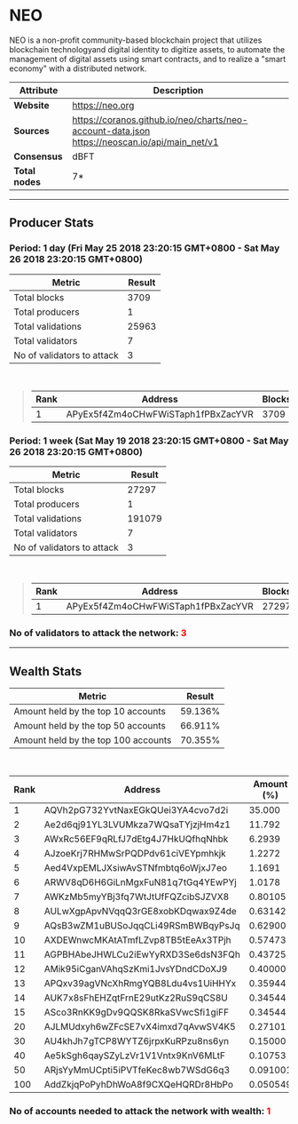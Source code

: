 # NEO
NEO is a non-profit community-based blockchain project that utilizes blockchain technologyand digital identity to digitize assets, to automate the management of digital assets using smart contracts, and to realize a "smart economy" with a distributed network.<br/>

|Attribute|Description|
|---|---|
|**Website**|https://neo.org|
|**Sources**|https://coranos.github.io/neo/charts/neo-account-data.json<br/>https://neoscan.io/api/main_net/v1|
|**Consensus**|dBFT|
|**Total nodes**|7*|

---
## Producer Stats
### Period: 1 day (Fri May 25 2018 23:20:15 GMT+0800 - Sat May 26 2018 23:20:15 GMT+0800)

|Metric|Result|
|---|---|
|Total blocks|3709|
|Total producers|1|
|Total validations|25963|
|Total validators|7|
|No of validators to attack|3|

<br/>

> |Rank|Address|Blocks|
> |---|---|---|
> |1|APyEx5f4Zm4oCHwFWiSTaph1fPBxZacYVR|3709|

### Period: 1 week (Sat May 19 2018 23:20:15 GMT+0800 - Sat May 26 2018 23:20:15 GMT+0800)

|Metric|Result|
|---|---|
|Total blocks|27297|
|Total producers|1|
|Total validations|191079|
|Total validators|7|
|No of validators to attack|3|

<br/>

> |Rank|Address|Blocks|
> |---|---|---|
> |1|APyEx5f4Zm4oCHwFWiSTaph1fPBxZacYVR|27297|

### **No of validators to attack the network: <span style="color:red">3</span>**

---
## Wealth Stats

|Metric|Result|
|---|---|
|Amount held by the top 10 accounts|59.136%|
|Amount held by the top 50 accounts|66.911%|
|Amount held by the top 100 accounts|70.355%|

<br/>

|Rank|Address|Amount (%)|
|---|---|---|
|1|AQVh2pG732YvtNaxEGkQUei3YA4cvo7d2i|35.000|
|2|Ae2d6qj91YL3LVUMkza7WQsaTYjzjHm4z1|11.792|
|3|AWxRc56EF9qRLfJ7dEtg4J7HkUQfhqNhbk|6.2939|
|4|AJzoeKrj7RHMwSrPQDPdv61ciVEYpmhkjk|1.2272|
|5|Aed4VxpEMLJXsiwAvSTNfmbtq6oWjxJ7eo|1.1691|
|6|ARWV8qD6H6GiLnMgxFuN81q7tGq4YEwPYj|1.0178|
|7|AWKzMb5myYBj3fq7WtJtUfFQZcibSJZVX8|0.80105|
|8|AULwXgpApvNVqqQ3rGE8xobKDqwax9Z4de|0.63142|
|9|AQsB3wZM1uBUSoJqqCLi49RSmBWBqyPsJq|0.62900|
|10|AXDEWnwcMKAtATmfLZvp8TB5tEeAx3TPjh|0.57473|
|11|AGPBHAbeJHWLCu2iEwYyRXD3Se6dsN3FQh|0.43725|
|12|AMik95iCganVAhqSzKmi1JvsYDndCDoXJ9|0.40000|
|13|APQxv39agVNcXhRmgYQB8Ldu4vs1UiHHYx|0.35944|
|14|AUK7x8sFhEHZqtFrnE29utKz2RuS9qCS8U|0.34544|
|15|ASco3RnKK9gDv9QQSK8RkaSVwcSfi1giFF|0.34544|
|20|AJLMUdxyh6wZFcSE7vX4imxd7qAvwSV4K5|0.27101|
|30|AU4khJh7gTCP8WYTZ6jrpxKuRPzu8ns6yn|0.15000|
|40|Ae5kSgh6qaySZyLzVr1V1Vntx9KnV6MLtF|0.10753|
|50|ARjsYyMmUCpti5iPVTfeKec8wb7WSdG6q3|0.091001|
|100|AddZkjqPoPyhDhWoA8f9CXQeHQRDr8HbPo|0.050549|

### **No of accounts needed to attack the network with wealth: <span style="color:red">1</span>**
